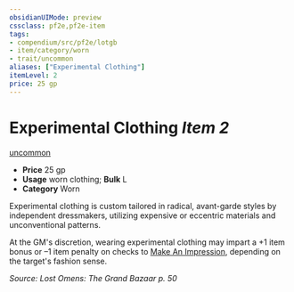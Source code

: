 ```yaml
---
obsidianUIMode: preview
cssclass: pf2e,pf2e-item
tags:
- compendium/src/pf2e/lotgb
- item/category/worn
- trait/uncommon
aliases: ["Experimental Clothing"]
itemLevel: 2
price: 25 gp
---
```

# Experimental Clothing *Item 2*  
[uncommon](../../../rules/traits/uncommon.md)  

- **Price** 25 gp
- **Usage** worn clothing; **Bulk** L
- **Category** Worn

Experimental clothing is custom tailored in radical, avant-garde styles by independent dressmakers, utilizing expensive or eccentric materials and unconventional patterns.

At the GM's discretion, wearing experimental clothing may impart a +1 item bonus or –1 item penalty on checks to [Make An Impression](../../../rules/actions/make-an-impression.md), depending on the target's fashion sense.

*Source: Lost Omens: The Grand Bazaar p. 50*